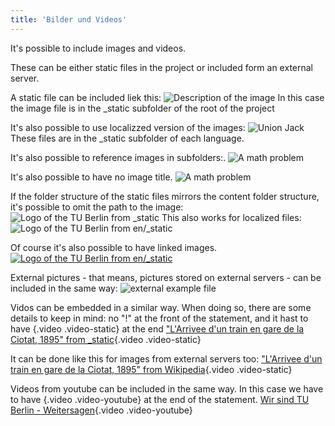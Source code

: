 ```yaml
---
title: 'Bilder und Videos'
---
```


It's possible to include images and videos.

These can be either static files in the project or included form an external
server.

A static file can be included liek this:
![Description of the image](/adam.jpg "Image Title")
In this case the image file is in the _static subfolder of the root of the
project

It's also possible to use localizzed version of the images:
![Union Jack](/flag.png "British Falg loaded from en/_static")
These files are in the _static subfolder of each language.

It's also possible to reference images in subfolders:.
![A math problem](/subfolder/math.jpeg "Example image loaded from a subfolder")

It's also possible to have no image title.
![A math problem](/subfolder/math.jpeg)

If the folder structure of the static files mirrors the content folder structure,
it's possible to omit the path to the image:
![Logo of the TU Berlin from _static](TU_Logo_kurz.png)
This also works for localized files:
![Logo of the TU Berlin from en/_static](TU_Logo.png)

Of course it's also possible to have linked images.
[![Logo of the TU Berlin from en/_static](TU_Logo.png)](https://www.tu-berlin.de "Homepage of the TU Berlin")

External pictures - that means, pictures stored on external servers - can be included in the same way:
![external example file](https://picsum.photos/200 "An example picture from an external server")

Vidos can be embedded in a similar way. When doing so, there are some details to keep in mind:
no "!" at the front of the statement, and it hast to have {.video .video-static} at the end
["L'Arrivee d'un train en gare de la Ciotat, 1895" from _static](/train.ogv){.video .video-static}

It can be done like this for images from external servers too:
["L'Arrivee d'un train en gare de la Ciotat, 1895" from  Wikipedia](https://upload.wikimedia.org/wikipedia/en/c/c3/L%27Arrivee_d%27un_train_en_gare_de_la_Ciotat%2C_1895.ogv){.video .video-static}

Videos from youtube can be included in the same way. In this case we have to
have {.video .video-youtube} at the end of the statement.
[Wir sind TU Berlin - Weitersagen](https://www.youtube.com/watch?v=OlH6bqv5Z-c){.video .video-youtube}
